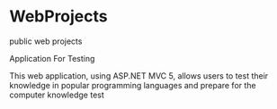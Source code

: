 # WebProjects
public web projects

Application For Testing

This web application, using ASP.NET MVC 5, allows users to test their knowledge in popular programming
            languages and prepare for the computer knowledge test
